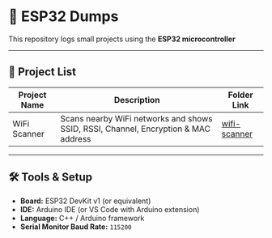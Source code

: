 # 🔧 ESP32 Dumps

This repository logs small projects using the **ESP32 microcontroller**

---

## 📂 Project List

| Project Name         | Description                            | Folder Link                  |
|----------------------|----------------------------------------|------------------------------|
| WiFi Scanner         | Scans nearby WiFi networks and shows SSID, RSSI, Channel, Encryption & MAC address | [wifi-scanner](./wifi-scanner) |

---

## 🛠️ Tools & Setup

- **Board:** ESP32 DevKit v1 (or equivalent)
- **IDE:** Arduino IDE (or VS Code with Arduino extension)
- **Language:** C++ / Arduino framework
- **Serial Monitor Baud Rate:** `115200`

